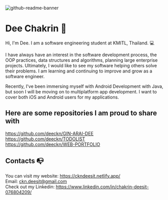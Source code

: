 ![github-readme-banner](https://user-images.githubusercontent.com/40157947/147074519-db79c539-1e0b-4bc5-b30b-320af2129b8f.png)

# Dee Chakrin 👋
Hi, I'm Dee. I am a software engineering student at KMITL, Thailand. 💻

I have always have an interest in the software development process, the OOP practices, data structures and algorithms, planning large enterprise projects. Ultimately, I would like to see my software helping others solve their problems. I am learning and continuing to improve and grow as a software engineer.

Recently, I've been immersing myself with Android Development with Java, but soon I will be moving on to multiplatform app development. I want to cover both iOS and Android users for my applications.

## Here are some repositories I am proud to share with
https://github.com/deeckn/GIN-ARAI-DEE \
https://github.com/deeckn/TODOLIST \
https://github.com/deeckn/WEB-PORTFOLIO

## Contacts 📭
You can visit my website: https://ckndeesit.netlify.app/ \
Email: ckn.deesit@gmail.com\
Check out my Linkedin: https://www.linkedin.com/in/chakrin-deesit-076804209/
